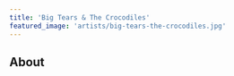 ```yaml
---
title: 'Big Tears & The Crocodiles'
featured_image: 'artists/big-tears-the-crocodiles.jpg'
---
```


## About


